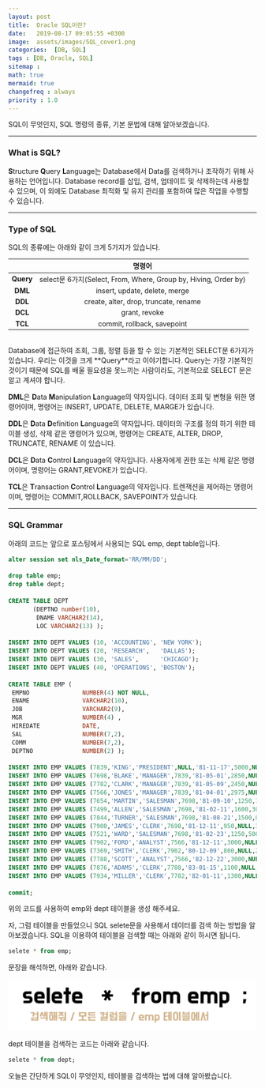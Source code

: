 ```yaml
---
layout: post
title:  Oracle SQL이란?
date:   2019-08-17 09:05:55 +0300
image:  assets/images/SQL_cover1.png
categories:  [DB, SQL]
tags : [DB, Oracle, SQL]
sitemap :
math: true
mermaid: true
changefreq : always
priority : 1.0
---
```



SQL이 무엇인지, SQL 명령의 종류, 기본 문법에 대해 알아보겠습니다. 

--------


### What is SQL?

 **S**tructure **Q**uery **L**anguage는 Database에서 Data를 검색하거나 조작하기 위해 사용하는 언어입니다. Database record를 삽입, 검색, 업데이트 및 삭제하는데 사용할 수 있으며, 이 외에도 Database 최적화 및 유지 관리를 포함하여 많은 작업을 수행할 수 있습니다.  


--------


### Type of SQL

SQL의 종류에는 아래와 같이 크게 5가지가 있습니다.  
  

|  <center></center> |  <center>명령어</center> | 
|:--------:|:--------:|
|**Query**| <center>select문 6가지(Select, From, Where, Group by, Hiving, Order by)</center> |
|**DML**| <center>insert, update, delete, merge</center> |
|**DDL**| <center>create, alter, drop, truncate, rename</center> |
|**DCL**| <center>grant, revoke</center> |
|**TCL**| <center> commit, rollback, savepoint</center> |

<br> 
Database에 접근하여 조회, 그룹, 정렬 등을 할 수 있는 기본적인 SELECT문 6가지가 있습니다. 우리는 이것을 크게  **Query**라고 이야기합니다. Query는 가장 기본적인 것이기 때문에 SQL를 배울 필요성을 못느끼는 사람이라도, 기본적으로 SELECT 문은 알고 계셔야 합니다.  

**DML**은 **D**ata **M**anipulation **L**anguage의 약자입니다. 데이터 조회 및 변형을 위한 명령어이며, 명령어는 INSERT, UPDATE, DELETE, MARGE가 있습니다. 

**DDL**은 **D**ata **D**efinition **L**anguage의 약자입니다. 데이터의 구조를 정의 하기 위한 테이블 생성, 삭제 같은 명령어가 있으며, 명령어는 CREATE, ALTER, DROP, TRUNCATE, RENAME 이 있습니다. 

**DCL**은 **D**ata **C**ontrol **L**anguage의 약자입니다. 사용자에게 권한 또는 삭제 같은 명령어이며, 명령어는 GRANT,REVOKE가 있습니다. 

**TCL**은 **T**ransaction **C**ontrol **L**anguage의 약자입니다. 트렌잭션을 제어하는 명령어이며, 명령어는 COMMIT,ROLLBACK, SAVEPOINT가 있습니다.


--------


### SQL Grammar

아래의 코드는 앞으로 포스팅에서 사용되는 SQL emp, dept table입니다.  

```sql
alter session set nls_Date_format='RR/MM/DD';

drop table emp;
drop table dept;

CREATE TABLE DEPT
       (DEPTNO number(10),
        DNAME VARCHAR2(14),
        LOC VARCHAR2(13) );

INSERT INTO DEPT VALUES (10, 'ACCOUNTING', 'NEW YORK');
INSERT INTO DEPT VALUES (20, 'RESEARCH',   'DALLAS');
INSERT INTO DEPT VALUES (30, 'SALES',      'CHICAGO');
INSERT INTO DEPT VALUES (40, 'OPERATIONS', 'BOSTON');

CREATE TABLE EMP (
 EMPNO               NUMBER(4) NOT NULL,
 ENAME               VARCHAR2(10),
 JOB                 VARCHAR2(9),
 MGR                 NUMBER(4) ,
 HIREDATE            DATE,
 SAL                 NUMBER(7,2),
 COMM                NUMBER(7,2),
 DEPTNO              NUMBER(2) );

INSERT INTO EMP VALUES (7839,'KING','PRESIDENT',NULL,'81-11-17',5000,NULL,10);
INSERT INTO EMP VALUES (7698,'BLAKE','MANAGER',7839,'81-05-01',2850,NULL,30);
INSERT INTO EMP VALUES (7782,'CLARK','MANAGER',7839,'81-05-09',2450,NULL,10);
INSERT INTO EMP VALUES (7566,'JONES','MANAGER',7839,'81-04-01',2975,NULL,20);
INSERT INTO EMP VALUES (7654,'MARTIN','SALESMAN',7698,'81-09-10',1250,1400,30);
INSERT INTO EMP VALUES (7499,'ALLEN','SALESMAN',7698,'81-02-11',1600,300,30);
INSERT INTO EMP VALUES (7844,'TURNER','SALESMAN',7698,'81-08-21',1500,0,30);
INSERT INTO EMP VALUES (7900,'JAMES','CLERK',7698,'81-12-11',950,NULL,30);
INSERT INTO EMP VALUES (7521,'WARD','SALESMAN',7698,'81-02-23',1250,500,30);
INSERT INTO EMP VALUES (7902,'FORD','ANALYST',7566,'81-12-11',3000,NULL,20);
INSERT INTO EMP VALUES (7369,'SMITH','CLERK',7902,'80-12-09',800,NULL,20);
INSERT INTO EMP VALUES (7788,'SCOTT','ANALYST',7566,'82-12-22',3000,NULL,20);
INSERT INTO EMP VALUES (7876,'ADAMS','CLERK',7788,'83-01-15',1100,NULL,20);
INSERT INTO EMP VALUES (7934,'MILLER','CLERK',7782,'82-01-11',1300,NULL,10);

commit;
```


위의 코드를 사용하여 emp와 dept 테이블을 생성 해주세요.

자, 그럼 테이블을 만들었으니 SQL selete문을 사용해서 데이터를 검색 하는 방법을 알아보겠습니다.
SQL을 이용하여 테이블을 검색할 때는 아래와 같이 하시면 됩니다.

```sql
selete * from emp;
```


문장을 해석하면, 아래와 같습니다.  
 

<center><img src="../assets//images/selete.png" ></center>  


dept 테이블을 검색하는 코드는 아래와 같습니다.  

```sql
selete * from dept;
```  


오늘은 간단하게 SQL이 무엇인지, 테이블을 검색하는 법에 대해 알아봤습니다.
